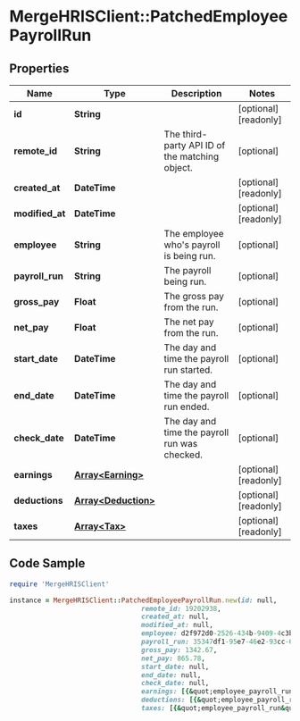 # MergeHRISClient::PatchedEmployeePayrollRun

## Properties

Name | Type | Description | Notes
------------ | ------------- | ------------- | -------------
**id** | **String** |  | [optional] [readonly] 
**remote_id** | **String** | The third-party API ID of the matching object. | [optional] 
**created_at** | **DateTime** |  | [optional] [readonly] 
**modified_at** | **DateTime** |  | [optional] [readonly] 
**employee** | **String** | The employee who&#39;s payroll is being run. | [optional] 
**payroll_run** | **String** | The payroll being run. | [optional] 
**gross_pay** | **Float** | The gross pay from the run. | [optional] 
**net_pay** | **Float** | The net pay from the run. | [optional] 
**start_date** | **DateTime** | The day and time the payroll run started. | [optional] 
**end_date** | **DateTime** | The day and time the payroll run ended. | [optional] 
**check_date** | **DateTime** | The day and time the payroll run was checked. | [optional] 
**earnings** | [**Array&lt;Earning&gt;**](Earning.md) |  | [optional] [readonly] 
**deductions** | [**Array&lt;Deduction&gt;**](Deduction.md) |  | [optional] [readonly] 
**taxes** | [**Array&lt;Tax&gt;**](Tax.md) |  | [optional] [readonly] 

## Code Sample

```ruby
require 'MergeHRISClient'

instance = MergeHRISClient::PatchedEmployeePayrollRun.new(id: null,
                                 remote_id: 19202938,
                                 created_at: null,
                                 modified_at: null,
                                 employee: d2f972d0-2526-434b-9409-4c3b468e08f0,
                                 payroll_run: 35347df1-95e7-46e2-93cc-66f1191edca5,
                                 gross_pay: 1342.67,
                                 net_pay: 865.78,
                                 start_date: null,
                                 end_date: null,
                                 check_date: null,
                                 earnings: [{&quot;employee_payroll_run&quot;:&quot;35347df1-95e7-46e2-93cc-66f1191edca5&quot;,&quot;amount&quot;:1002.34,&quot;type&quot;:&quot;SALARY&quot;},{&quot;employee_payroll_run&quot;:&quot;35347df1-95e7-46e2-93cc-66f1191edca5&quot;,&quot;amount&quot;:8342.34,&quot;type&quot;:&quot;OVERTIME&quot;}],
                                 deductions: [{&quot;employee_payroll_run&quot;:&quot;35347df1-95e7-46e2-93cc-66f1191edca5&quot;,&quot;name&quot;:&quot;Social Security&quot;,&quot;employee_deduction&quot;:34.54,&quot;company_deduction&quot;:78.78}],
                                 taxes: [{&quot;employee_payroll_run&quot;:&quot;35347df1-95e7-46e2-93cc-66f1191edca5&quot;,&quot;name&quot;:&quot;California State Income Tax&quot;,&quot;amount&quot;:100.25,&quot;employer_tax&quot;:&quot;False&quot;}])
```


